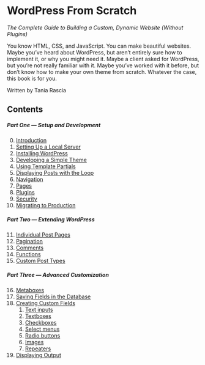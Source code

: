 # WordPress From Scratch

*The Complete Guide to Building a Custom, Dynamic Website (Without Plugins)*

You know HTML, CSS, and JavaScript. You can make beautiful websites. Maybe you’ve heard about WordPress, but aren’t entirely sure how to implement it, or why you might need it. Maybe a client asked for WordPress, but you’re not really familiar with it. Maybe you’ve worked with it before, but don’t know how to make your own theme from scratch. Whatever the case, this book is for you.

Written by Tania Rascia

## Contents

##### Part One — Setup and Development

0. [Introduction]()
1. [Setting Up a Local Server]()
2. [Installing WordPress]()
3. [Developing a Simple Theme]()
4. [Using Template Partials]()
5. [Displaying Posts with the Loop]()
6. [Navigation]()
7. [Pages]()
8. [Plugins]()
9. [Security]()
10. [Migrating to Production]()

##### Part Two — Extending WordPress

11. [Individual Post Pages]()
12. [Pagination]()
13. [Comments]()
14. [Functions]()
15. [Custom Post Types]()

##### Part Three — Advanced Customization

16. [Metaboxes]()
17. [Saving Fields in the Database]()
18. [Creating Custom Fields]()
    1. [Text inputs]()
    1. [Textboxes]()
    1. [Checkboxes]()
    1. [Select menus]()
    1. [Radio buttons]()
    1. [Images]()
    1. [Repeaters]()
19. [Displaying Output]()
